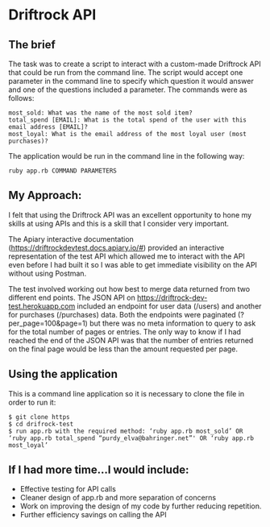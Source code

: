 # Driftrock API

## The brief
The task was to create a script to interact with a custom-made Driftrock API that could be run from the command line. The script would accept one parameter in the command line to specify which question it would answer and one of the questions included a parameter. The commands were as follows: 
```
most_sold: What was the name of the most sold item? 
total_spend [EMAIL]: What is the total spend of the user with this email address [EMAIL]? 
most_loyal: What is the email address of the most loyal user (most purchases)? 
```
The application would be run in the command line in the following way: 
```
ruby app.rb COMMAND PARAMETERS 
```

## My Approach:

I felt that using the Driftrock API was an excellent opportunity to hone my skills at using APIs and this is a skill that I consider very important. 

The Apiary interactive documentation (https://driftrockdevtest.docs.apiary.io/#)  provided an interactive representation of the test API which allowed me to interact with the API even before I had built it so I was able to get immediate visibility on the API without using Postman. 

The test involved working out how best to merge data returned from two different end points. The JSON API on https://driftrock-dev-test.herokuapp.com included an endpoint for user data (/users) and another for purchases (/purchases) data. Both the endpoints were paginated (?per_page=100&page=1) but there was no meta information to query to ask for the total number of pages or entries. The only way to know if I had reached the end of the JSON API was that the number of entries returned on the final page would be less than the amount requested per page. 

## Using the application

This is a command line application so it is necessary to clone the file in order to run it:
```
$ git clone https
$ cd drifrock-test
$ run app.rb with the required method: ‘ruby app.rb most_sold’ OR ‘ruby app.rb total_spend “purdy_elva@bahringer.net”' OR ‘ruby app.rb most_loyal’
```
## If I had more time...I would include:
* Effective testing for API calls 
* Cleaner design of app.rb and more separation of concerns 
* Work on improving the design of my code by further reducing repetition. 
* Further efficiency savings on calling the API


